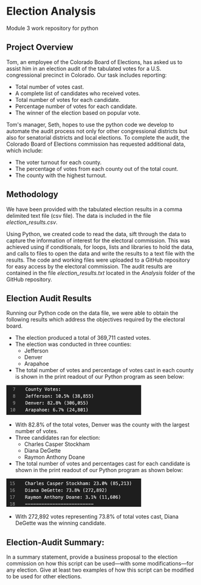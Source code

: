 # Election Analysis
Module 3 work repository for python

## Project Overview

Tom, an employee of the Colorado Board of Elections, has asked us to assist him in an election audit of the tabulated votes for a U.S. congressional precinct in Colorado. Our task includes reporting:

* Total number of votes cast.
* A complete list of candidates who received votes.
* Total number of votes for each candidate.
* Percentage number of votes for each candidate.
* The winner of the election based on popular vote.

Tom's manager, Seth, hopes to use the python code we develop to automate the audit process not only for other congressional districts but also for senatorial districts and local elections. To complete the audit, the Colorado Board of Elections commission has requested additional data, which include:

* The voter turnout for each county.
* The percentage of votes from each county out of the total count.
* The county with the highest turnout.

## Methodology

We have been provided with the tabulated election results in a comma delimited text file (csv file). The data is included in the file *election_results.csv*.

Using Python, we created code to read the data, sift through the data to capture the information of interest for the electoral commission. This was achieved using if conditionals, for loops, lists and libraries to hold the data, and calls to files to open the data and write the results to a text file with the results. The code and working files were uploaded to a GitHub repository for easy access by the electoral commission. The audit results are contained in the file *election_results.txt* located in the *Analysis* folder of the GitHub repository.

## Election Audit Results 

Running our Python code on the data file, we were able to obtain the following results which address the objectives required by the electoral board.

* The election produced a total of 369,711 casted votes.
* The election was conducted in three counties:
    - Jefferson
    - Denver
    - Arapahoe
* The total number of votes and percentage of votes cast in each county is shown in the print readout of our Python program as seen below:

![Printout of votes by county.](https://github.com/IJG-DR/Election_Analysis/blob/b1024a385007b8fffb418e2f9b0158728fa7d1d1/Resources/Votes_by_County.png)

* With 82.8% of the total votes, Denver was the county with the largest number of votes.
* Three candidates ran for election: 
    - Charles Casper Stockham
    - Diana DeGette
    - Raymon Anthony Doane
* The total number of votes and percentages cast for each candidate is shown in the print readout of our Python program as shown below:

![Printout of votes by candidate.](https://github.com/IJG-DR/Election_Analysis/blob/b1024a385007b8fffb418e2f9b0158728fa7d1d1/Resources/Candidate_Results.png)

* With 272,892 votes representing 73.8% of total votes cast, Diana DeGette was the winning candidate.

## Election-Audit Summary: 

In a summary statement, provide a business proposal to the election commission on how this script can be used—with some modifications—for any election. Give at least two examples of how this script can be modified to be used for other elections.